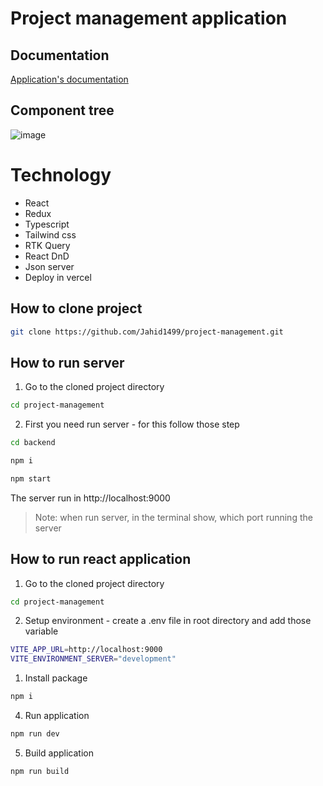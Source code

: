 # Project management application

## Documentation

[Application's documentation](https://docs.google.com/document/d/1-pzQQ2Vi5ZxPzgd223zEHDYybJxNKRegsov3s3kniUo/edit?usp=sharing)

## Component tree

![image](https://github.com/Jahid1499/advance-expense-tracker-application/assets/32175937/59e83057-9149-4fcc-94a8-a8606372e3b2)

# Technology

- React
- Redux
- Typescript
- Tailwind css
- RTK Query
- React DnD
- Json server
- Deploy in vercel

## How to clone project

```sh
git clone https://github.com/Jahid1499/project-management.git
```

## How to run server

1. Go to the cloned project directory

```sh
cd project-management
```

2. First you need run server - for this follow those step

```sh
cd backend
```

```sh
npm i
```

```sh
npm start
```

The server run in http://localhost:9000

> Note: when run server, in the terminal show, which port running the server

## How to run react application

1.  Go to the cloned project directory

```sh
cd project-management
```

2. Setup environment - create a .env file in root directory and add those variable

```sh
VITE_APP_URL=http://localhost:9000
VITE_ENVIRONMENT_SERVER="development"
```

1. Install package

```sh
npm i
```

4. Run application

```sh
npm run dev
```

5. Build application

```sh
npm run build
```
